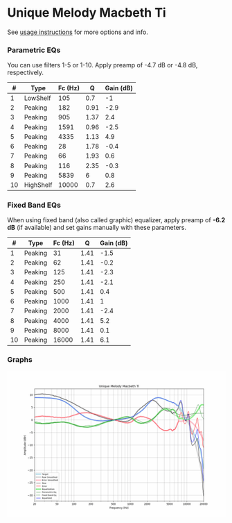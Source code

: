 # Unique Melody Macbeth Ti
See [usage instructions](https://github.com/jaakkopasanen/AutoEq#usage) for more options and info.

### Parametric EQs
You can use filters 1-5 or 1-10. Apply preamp of -4.7 dB or -4.8 dB, respectively.

|   # | Type      |   Fc (Hz) |    Q |   Gain (dB) |
|-----|-----------|-----------|------|-------------|
|   1 | LowShelf  |       105 | 0.7  |        -1   |
|   2 | Peaking   |       182 | 0.91 |        -2.9 |
|   3 | Peaking   |       905 | 1.37 |         2.4 |
|   4 | Peaking   |      1591 | 0.96 |        -2.5 |
|   5 | Peaking   |      4335 | 1.13 |         4.9 |
|   6 | Peaking   |        28 | 1.78 |        -0.4 |
|   7 | Peaking   |        66 | 1.93 |         0.6 |
|   8 | Peaking   |       116 | 2.35 |        -0.3 |
|   9 | Peaking   |      5839 | 6    |         0.8 |
|  10 | HighShelf |     10000 | 0.7  |         2.6 |

### Fixed Band EQs
When using fixed band (also called graphic) equalizer, apply preamp of **-6.2 dB** (if available) and set gains manually with these parameters.

|   # | Type    |   Fc (Hz) |    Q |   Gain (dB) |
|-----|---------|-----------|------|-------------|
|   1 | Peaking |        31 | 1.41 |        -1.5 |
|   2 | Peaking |        62 | 1.41 |        -0.2 |
|   3 | Peaking |       125 | 1.41 |        -2.3 |
|   4 | Peaking |       250 | 1.41 |        -2.1 |
|   5 | Peaking |       500 | 1.41 |         0.4 |
|   6 | Peaking |      1000 | 1.41 |         1   |
|   7 | Peaking |      2000 | 1.41 |        -2.4 |
|   8 | Peaking |      4000 | 1.41 |         5.2 |
|   9 | Peaking |      8000 | 1.41 |         0.1 |
|  10 | Peaking |     16000 | 1.41 |         6.1 |

### Graphs
![](./Unique%20Melody%20Macbeth%20Ti.png)
